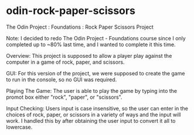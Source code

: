 # odin-rock-paper-scissors
The Odin Project : Foundations : Rock Paper Scissors Project

Note: I decided to redo The Odin Project - Foundations course since I only completed up to ~80% last time, and I wanted to complete it this time.

Overview: This project is supposed to allow a player play against the computer in a game of rock, paper, and scissors. 

GUI:
For this version of the project, we were supposed to create the game to run in the console, so no GUI was required.

Playing The Game: 
The user is able to play the game by typing into the promot box either "rock", "paper", or "scissors". 

Input Checking: 
Users input is case insensitive, so the user can enter in the choices of rock, paper, or scissors in a variety of ways and the input will work.
I handled this by after obtaining the user input to convert it all to lowercase.
